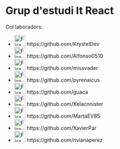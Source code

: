 # Grup d'estudi It React

Col·laboradors:

 <ul>
 
  <li>
    <img
         src="https://user-images.githubusercontent.com/87370165/142428849-531d2c33-2763-4b7c-a1cd-ff7f2a626027.png" 
         width="30rem" 
         alt="Firamdo Krystel R."
         /> https://github.com/KrystelDev 
   </li>
 
   <li>
    <img
         src="https://avatars.githubusercontent.com/u/15243605?v=4" 
         width="30rem" 
         alt="Firamdo Alfonso V."
         />  https://github.com/Alfonso0510 </li>
 
   <li>
    <img
         src="https://avatars.githubusercontent.com/u/94196643?v=4" 
         width="30rem" 
         alt="Firamdo missvader"
         /> https://github.com/missvader </li>
 
   <li>
    <img
         src="https://avatars.githubusercontent.com/u/5355537?v=4" 
         width="30rem" 
         alt="Firamdo Pau G."
         /> https://github.com/pyrenaicus
   </li>
 
   <li>
    <img
         src="https://avatars.githubusercontent.com/u/7644895?v=4" 
         width="30rem" 
         alt="Firamdo Estela F."
         /> https://github.com/guaca
   </li>
 
  <li>
     <img
         src="https://avatars.githubusercontent.com/u/68864369?v=4" 
         width="30rem" 
         alt="Firamdo Xelacnnister"
         /> https://github.com/Xelacnnister
   </li>
   
   <li>
     <img
         src="https://avatars.githubusercontent.com/u/76686003?v=4" 
         width="30rem" 
         alt="Firamdo MartaEV85"
         /> https://github.com/MartaEV85
   </li>
 
  <li>
    <img
         src="https://avatars.githubusercontent.com/u/92579264?v=4" 
         width="30rem" 
         alt="Firamdo XavierPar."
         /> https://github.com/XavierPar
   </li>
   <li>
     <img
         src="https://avatars.githubusercontent.com/u/72308258?v=4" 
         width="30rem" 
         alt="Firamdo Nuria Viana"
         /> https://github.com/nvianaperez
   </li>
 
  </ul>

